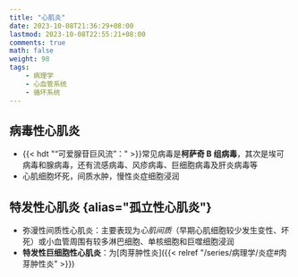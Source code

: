 ```yaml
---
title: "心肌炎"
date: 2023-10-08T21:36:29+08:00
lastmod: 2023-10-08T22:55:21+08:00
comments: true
math: false
weight: 98
tags:
    - 病理学
    - 心血管系统
    - 循环系统
---
```


## 病毒性心肌炎

- {{< hdt "“可爱腺苷巨风流”：" >}}常见病毒是**柯萨奇 B 组病毒**，其次是埃可病毒和腺病毒，还有流感病毒、风疹病毒、巨细胞病毒及肝炎病毒等
- 心肌细胞坏死，间质水肿，慢性炎症细胞浸润

## 特发性心肌炎 {alias="孤立性心肌炎"}

- 弥漫性间质性心肌炎：主要表现为*心肌间质*（早期心肌细胞较少发生变性、坏死）或小血管周围有较多淋巴细胞、单核细胞和巨噬细胞浸润
- **特发性巨细胞性心肌炎**：为[肉芽肿性炎]({{< relref "/series/病理学/炎症#肉芽肿性炎" >}})
